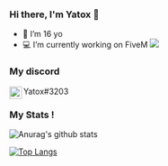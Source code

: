 ### Hi there, I'm Yatox 👋

- 💫 I’m 16 yo
- 💻 I’m currently working on FiveM <img src="https://img.icons8.com/color/18/000000/fivem.png"/>

### My discord

<img align="left" alt="My discord" width="22px" src="https://cdn.jsdelivr.net/npm/simple-icons@v3/icons/discord.svg" />
Yatox#3203
<br />

### My Stats !


![Anurag's github stats](https://github-readme-stats.vercel.app/api?username=Yatox18&count_private=true&show_icons=true?theme=buefy)
<br />

[![Top Langs](https://github-readme-stats.vercel.app/api/top-langs/?username=Yatox18)](https://github.com/anuraghazra/github-readme-stats)
